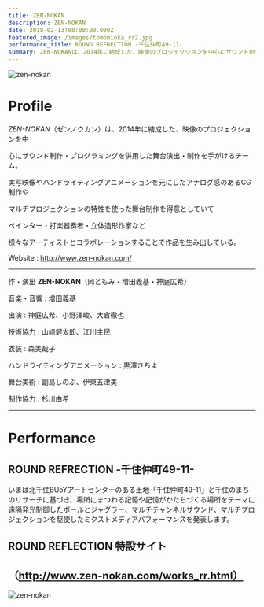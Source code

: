 ```yaml
---
title: ZEN-NOKAN
description: ZEN-NOKAN
date: 2018-02-13T00:00:00.000Z
featured_image: /images/tomomioka_rr2.jpg
performance_title: ROUND REFRECTION -千住仲町49-11-
summary: ZEN-NOKANは、2014年に結成した、映像のプロジェクションを中心にサウンド制作・プログラミングを併用した舞台演出・制作を手がけるチームです。実写映像やハンドライティングアニメーションを元にしたアナログ感のあるCG制作やマルチプロジェクションの特性を使った舞台制作を得意としていてペインター・打楽器奏者・立体造形作家など様々なアーティストとコラボレーションすることで作品を生み出しています。
---
```

![zen-nokan](/images/tomomioka_rr5.jpg)

# Profile

*ZEN-NOKAN*（ゼンノウカン）は、2014年に結成した、映像のプロジェクションを中

心にサウンド制作・プログラミングを併用した舞台演出・制作を手がけるチーム。

実写映像やハンドライティングアニメーションを元にしたアナログ感のあるCG制作や

マルチプロジェクションの特性を使った舞台制作を得意としていて

ペインター・打楽器奏者・立体造形作家など

様々なアーティストとコラボレーションすることで作品を生み出している。

Website : http://www.zen-nokan.com/

---

作・演出 **ZEN-NOKAN**（岡ともみ・増田義基・神庭広希）

音楽・音響 : 増田義基

出演 : 神庭広希、小野澤峻、大倉徹也

技術協力 : 山﨑健太郎、江川主民

衣装 : 森美哉子

ハンドライティングアニメーション : 黒澤さちよ

舞台美術 : 副島しのぶ、伊東五津美

制作協力 : 杉川由希

---

# Performance

## ROUND REFRECTION -千住仲町49-11-

いまは北千住BUoYアートセンターのある土地「千住仲町49-11」と千住のまちのリサーチに基づき、場所にまつわる記憶や記憶がかたちづくる場所をテーマに遠隔発光制御したボールとジャグラー、マルチチャンネルサウンド、マルチプロジェクションを駆使したミクストメディアパフォーマンスを発表します。

## ROUND REFLECTION 特設サイト

## （http://www.zen-nokan.com/works_rr.html）

![zen-nokan](/images/pillow_concat_h.jpg)
